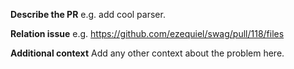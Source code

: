 **Describe the PR**
e.g. add cool parser.

**Relation issue**
e.g. https://github.com/ezequiel/swag/pull/118/files

**Additional context**
Add any other context about the problem here.
